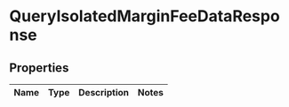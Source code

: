 

# QueryIsolatedMarginFeeDataResponse


## Properties

| Name | Type | Description | Notes |
|------------ | ------------- | ------------- | -------------|



